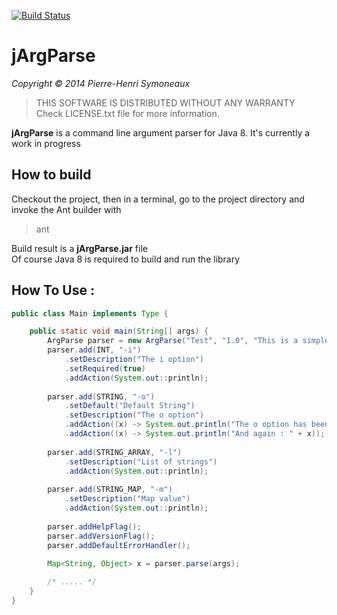 [![Build Status](https://travis-ci.org/phsym/jArgParse.svg)](https://travis-ci.org/phsym/jArgParse)

# jArgParse

*Copyright &copy; 2014 Pierre-Henri Symoneaux*

> THIS SOFTWARE IS DISTRIBUTED WITHOUT ANY WARRANTY <br>
> Check LICENSE.txt file for more information. <br>


**jArgParse** is a command line argument parser for Java 8.
It's currently a work in progress

## How to build
Checkout the project, then in a terminal, go to the project directory and invoke the Ant builder with 

> ant

Build result is a **jArgParse.jar** file <br>
Of course Java 8 is required to build and run the library

## How To Use :

```java
public class Main implements Type {

	public static void main(String[] args) {
		ArgParse parser = new ArgParse("Test", "1.0", "This is a simple test with java 8");
		parser.add(INT, "-i")
			.setDescription("The i option")
			.setRequired(true)
			.addAction(System.out::println);
		
		parser.add(STRING, "-o")
			.setDefault("Default String")
			.setDescription("The o option")
			.addAction((x) -> System.out.println("The o option has been passed : " + x))
			.addAction((x) -> System.out.println("And again : " + x));
		
		parser.add(STRING_ARRAY, "-l")
			.setDescription("List of strings")
			.addAction(System.out::println);
		
		parser.add(STRING_MAP, "-m")
			.setDescription("Map value")
			.addAction(System.out::println);
		
		parser.addHelpFlag();
		parser.addVersionFlag();
		parser.addDefaultErrorHandler();
		
		Map<String, Object> x = parser.parse(args);

		/* ..... */
	}
}
```
